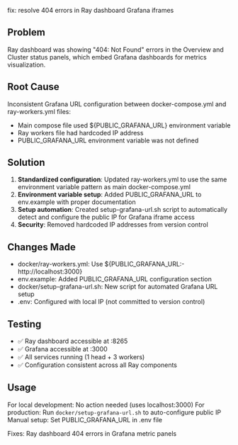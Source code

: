 fix: resolve 404 errors in Ray dashboard Grafana iframes

## Problem
Ray dashboard was showing "404: Not Found" errors in the Overview and 
Cluster status panels, which embed Grafana dashboards for metrics visualization.

## Root Cause
Inconsistent Grafana URL configuration between docker-compose.yml and 
ray-workers.yml files:
- Main compose file used ${PUBLIC_GRAFANA_URL} environment variable
- Ray workers file had hardcoded IP address
- PUBLIC_GRAFANA_URL environment variable was not defined

## Solution
1. **Standardized configuration**: Updated ray-workers.yml to use the same 
   environment variable pattern as main docker-compose.yml
2. **Environment variable setup**: Added PUBLIC_GRAFANA_URL to env.example 
   with proper documentation
3. **Setup automation**: Created setup-grafana-url.sh script to automatically 
   detect and configure the public IP for Grafana iframe access
4. **Security**: Removed hardcoded IP addresses from version control

## Changes Made
- docker/ray-workers.yml: Use ${PUBLIC_GRAFANA_URL:-http://localhost:3000}
- env.example: Added PUBLIC_GRAFANA_URL configuration section
- docker/setup-grafana-url.sh: New script for automated Grafana URL setup
- .env: Configured with local IP (not committed to version control)

## Testing
- ✅ Ray dashboard accessible at :8265
- ✅ Grafana accessible at :3000  
- ✅ All services running (1 head + 3 workers)
- ✅ Configuration consistent across all Ray components

## Usage
For local development: No action needed (uses localhost:3000)
For production: Run `docker/setup-grafana-url.sh` to auto-configure public IP
Manual setup: Set PUBLIC_GRAFANA_URL in .env file

Fixes: Ray dashboard 404 errors in Grafana metric panels 